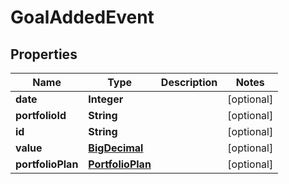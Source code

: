 
# GoalAddedEvent

## Properties
Name | Type | Description | Notes
------------ | ------------- | ------------- | -------------
**date** | **Integer** |  |  [optional]
**portfolioId** | **String** |  |  [optional]
**id** | **String** |  |  [optional]
**value** | [**BigDecimal**](BigDecimal.md) |  |  [optional]
**portfolioPlan** | [**PortfolioPlan**](PortfolioPlan.md) |  |  [optional]



